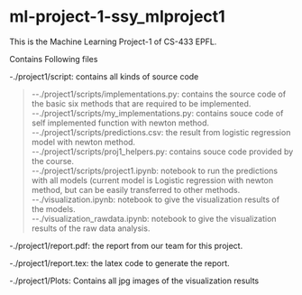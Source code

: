 # ml-project-1-ssy_mlproject1
This is the Machine Learning Project-1 of CS-433 EPFL.

Contains Following files  

-./project1/script: contains all kinds of source code  
>--./project1/scripts/implementations.py: contains the source code of the basic six methods that are required to be implemented.    
>--./project1/scripts/my_implementations.py: contains souce code of self implemented function with newton method.   
>--./project1/scripts/predictions.csv: the result from logistic regression model with newton method.  
>--./project1/scripts/proj1_helpers.py: contains souce code provided by the course.    
>--./project1/scripts/project1.ipynb: notebook to run the predictions with all models (current model is Logistic regression with newton method, but can be easily transferred to other methods.  
>--./visualization.ipynb: notebook to give the visualization results of the models.   
>--./visualization_rawdata.ipynb: notebook to give the visualization results of the raw data analysis.  

-./project1/report.pdf: the report from our team for this project.  

-./project1/report.tex: the latex code to generate the report.  

-./project1/Plots: Contains all jpg images of the visualization results  
  
